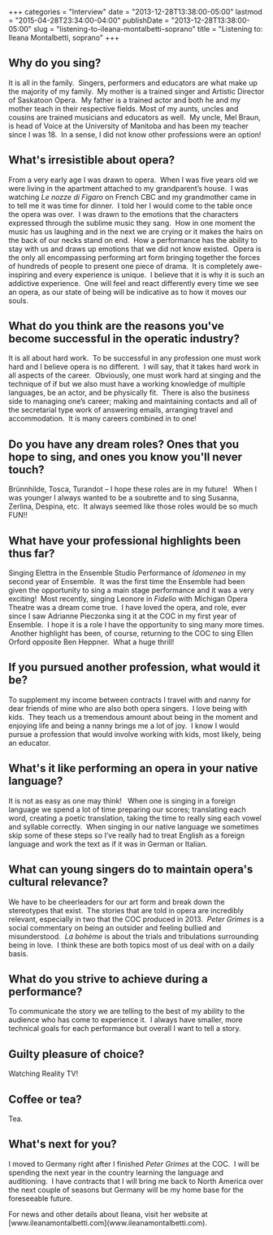 +++
categories = "Interview"
date = "2013-12-28T13:38:00-05:00"
lastmod = "2015-04-28T23:34:00-04:00"
publishDate = "2013-12-28T13:38:00-05:00"
slug = "listening-to-ileana-montalbetti-soprano"
title = "Listening to: Ileana Montalbetti, soprano"
+++

## Why do you sing?

It is all in the family.  Singers, performers and educators are what make up the majority of my family.  My mother is a trained singer and Artistic Director of Saskatoon Opera.  My father is a trained actor and both he and my mother teach in their respective fields. Most of my aunts, uncles and cousins are trained musicians and educators as well.  My uncle, Mel Braun, is head of Voice at the University of Manitoba and has been my teacher since I was 18\.  In a sense, I did not know other professions were an option!

## What's irresistible about opera?

From a very early age I was drawn to opera.  When I was five years old we were living in the apartment attached to my grandparent’s house.  I was watching _Le nozze di Figaro_ on French CBC and my grandmother came in to tell me it was time for dinner.  I told her I would come to the table once the opera was over.  I was drawn to the emotions that the characters expressed through the sublime music they sang.  How in one moment the music has us laughing and in the next we are crying or it makes the hairs on the back of our necks stand on end.  How a performance has the ability to stay with us and draws up emotions that we did not know existed.  Opera is the only all encompassing performing art form bringing together the forces of hundreds of people to present one piece of drama.  It is completely awe-inspiring and every experience is unique.  I believe that it is why it is such an addictive experience.  One will feel and react differently every time we see an opera, as our state of being will be indicative as to how it moves our souls.

## What do you think are the reasons you've become successful in the operatic industry?

It is all about hard work.  To be successful in any profession one must work hard and I believe opera is no different.  I will say, that it takes hard work in all aspects of the career.  Obviously, one must work hard at singing and the technique of if but we also must have a working knowledge of multiple languages, be an actor, and be physically fit.  There is also the business side to managing one’s career; making and maintaining contacts and all of the secretarial type work of answering emails, arranging travel and accommodation.  It is many careers combined in to one!

## Do you have any dream roles? Ones that you hope to sing, and ones you know you'll never touch?

Brünnhilde, Tosca, Turandot – I hope these roles are in my future!   When I was younger I always wanted to be a soubrette and to sing Susanna, Zerlina, Despina, etc.  It always seemed like those roles would be so much FUN!!

## What have your professional highlights been thus far?

Singing Elettra in the Ensemble Studio Performance of _Idomeneo_ in my second year of Ensemble.  It was the first time the Ensemble had been given the opportunity to sing a main stage performance and it was a very exciting!  Most recently, singing Leonore in _Fidelio_ with Michigan Opera Theatre was a dream come true.  I have loved the opera, and role, ever since I saw Adrianne Pieczonka sing it at the COC in my first year of Ensemble.  I hope it is a role I have the opportunity to sing many more times.  Another highlight has been, of course, returning to the COC to sing Ellen Orford opposite Ben Heppner.  What a huge thrill!

## If you pursued another profession, what would it be?

To supplement my income between contracts I travel with and nanny for dear friends of mine who are also both opera singers.  I love being with kids.  They teach us a tremendous amount about being in the moment and enjoying life and being a nanny brings me a lot of joy.  I know I would pursue a profession that would involve working with kids, most likely, being an educator.

## What's it like performing an opera in your native language?

It is not as easy as one may think!   When one is singing in a foreign language we spend a lot of time preparing our scores; translating each word, creating a poetic translation, taking the time to really sing each vowel and syllable correctly.  When singing in our native language we sometimes skip some of these steps so I’ve really had to treat English as a foreign language and work the text as if it was in German or Italian.

## What can young singers do to maintain opera's cultural relevance?

We have to be cheerleaders for our art form and break down the stereotypes that exist.  The stories that are told in opera are incredibly relevant, especially in two that the COC produced in 2013\.  _Peter Grimes_ is a social commentary on being an outsider and feeling bullied and misunderstood.  _La bohème_ is about the trials and tribulations surrounding being in love.  I think these are both topics most of us deal with on a daily basis.

## What do you strive to achieve during a performance?

To communicate the story we are telling to the best of my ability to the audience who has come to experience it.  I always have smaller, more technical goals for each performance but overall I want to tell a story.

## Guilty pleasure of choice?

Watching Reality TV!

## Coffee or tea?

Tea.

## What's next for you?

I moved to Germany right after I finished _Peter Grimes_ at the COC.  I will be spending the next year in the country learning the language and auditioning.  I have contracts that I will bring me back to North America over the next couple of seasons but Germany will be my home base for the foreseeable future.

<div class="intro" dir="ltr">For news and other details about Ileana, visit her website at [www.ileanamontalbetti.com](www.ileanamontalbetti.com).</div>
